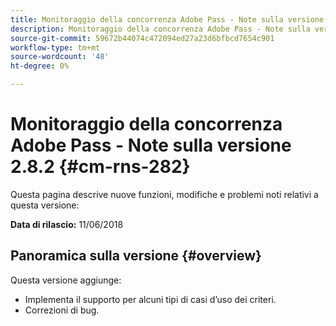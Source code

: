 ```yaml
---
title: Monitoraggio della concorrenza Adobe Pass - Note sulla versione 2.8.2
description: Monitoraggio della concorrenza Adobe Pass - Note sulla versione 2.8.2
source-git-commit: 59672b44074c472094ed27a23d6bfbcd7654c901
workflow-type: tm+mt
source-wordcount: '48'
ht-degree: 0%

---
```



# Monitoraggio della concorrenza Adobe Pass - Note sulla versione 2.8.2 {#cm-rns-282}

Questa pagina descrive nuove funzioni, modifiche e problemi noti relativi a questa versione:

**Data di rilascio:** 11/06/2018

## Panoramica sulla versione {#overview}

Questa versione aggiunge:

* Implementa il supporto per alcuni tipi di casi d’uso dei criteri.
* Correzioni di bug.
